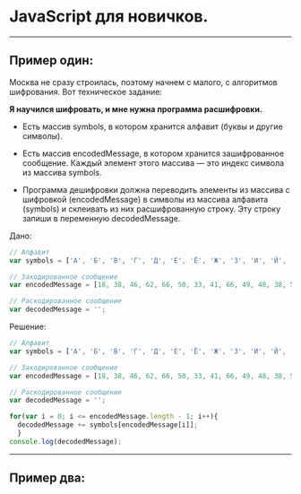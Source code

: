 # JavaScript для новичков.
***
## Пример один:
Москва не сразу строилась, поэтому начнем с малого, с алгоритмов шифрования. Вот техническое задание:

**Я научился шифровать, и мне нужна программа расшифровки.**

- Есть массив symbols, в котором хранится алфавит (буквы и другие символы).

- Есть массив encodedMessage, в котором хранится зашифрованное сообщение. Каждый элемент этого массива — это индекс символа из массива symbols.

- Программа дешифровки должна переводить элементы из массива с шифровкой (encodedMessage) в символы из массива алфавита (symbols) и склеивать из них расшифрованную строку. Эту строку запиши в переменную decodedMessage.

Дано:
```javascript
// Алфавит
var symbols = ['А', 'Б', 'В', 'Г', 'Д', 'Е', 'Ё', 'Ж', 'З', 'И', 'Й', 'К', 'Л', 'М', 'Н', 'О', 'П', 'Р', 'С', 'Т', 'У', 'Ф', 'Х', 'Ц', 'Ч', 'Ш', 'Щ', 'Ъ', 'Ы', 'Ь', 'Э', 'Ю', 'Я', 'а', 'б', 'в', 'г', 'д', 'е', 'ё', 'ж', 'з', 'и', 'й', 'к', 'л', 'м', 'н', 'о', 'п', 'р', 'с', 'т', 'у', 'ф', 'х', 'ц', 'ч', 'ш', 'щ', 'ъ', 'ы', 'ь', 'э', 'ю', 'я', ' ', '.', ',', '—', '!'];

// Закодированное сообщение
var encodedMessage = [18, 38, 46, 62, 66, 50, 33, 41, 66, 49, 48, 38, 58, 62, 68, 66, 48, 37, 42, 47, 66, 50, 33, 41, 66, 49, 48, 51, 49, 42, 67];

// Раскодированное сообщение
var decodedMessage = '';

```
Решение:
```javascript
// Алфавит
var symbols = ['А', 'Б', 'В', 'Г', 'Д', 'Е', 'Ё', 'Ж', 'З', 'И', 'Й', 'К', 'Л', 'М', 'Н', 'О', 'П', 'Р', 'С', 'Т', 'У', 'Ф', 'Х', 'Ц', 'Ч', 'Ш', 'Щ', 'Ъ', 'Ы', 'Ь', 'Э', 'Ю', 'Я', 'а', 'б', 'в', 'г', 'д', 'е', 'ё', 'ж', 'з', 'и', 'й', 'к', 'л', 'м', 'н', 'о', 'п', 'р', 'с', 'т', 'у', 'ф', 'х', 'ц', 'ч', 'ш', 'щ', 'ъ', 'ы', 'ь', 'э', 'ю', 'я', ' ', '.', ',', '—', '!'];

// Закодированное сообщение
var encodedMessage = [18, 38, 46, 62, 66, 50, 33, 41, 66, 49, 48, 38, 58, 62, 68, 66, 48, 37, 42, 47, 66, 50, 33, 41, 66, 49, 48, 51, 49, 42, 67];

// Раскодированное сообщение
var decodedMessage = '';

for(var i = 0; i <= encodedMessage.length - 1; i++){
  decodedMessage += symbols[encodedMessage[i]];
  }
console.log(decodedMessage);
```

***
## Пример два:


```javascript


```
